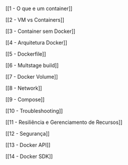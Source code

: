 [[1 - O que e um container]]

[[2 - VM vs Containers]]

[[3 - Container sem Docker]]

[[4 - Arquitetura Docker]]

[[5 - Dockerfile]]

[[6 - Multstage build]]

[[7 - Docker Volume]]

[[8 - Network]]

[[9 - Compose]]

[[10 - Troubleshooting]]

[[11 - Resiliência e Gerenciamento de Recursos]]

[[12 - Segurança]]

[[13 - Docker API]]

[[14 - Docker SDK]]